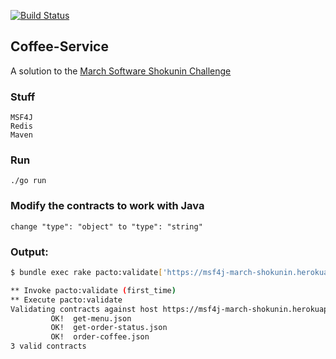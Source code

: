 [![Build Status](https://snap-ci.com/natyoung/Coffee-Service/branch/master/build_image)](https://snap-ci.com/natyoung/Coffee-Service/branch/master)

## Coffee-Service
A solution to the [March Software Shokunin Challenge](https://github.com/software-shokunin/coffee-api-challenge)

### Stuff
    MSF4J
    Redis
    Maven

### Run
    ./go run

### Modify the contracts to work with Java
    change "type": "object" to "type": "string"

### Output:
```bash
$ bundle exec rake pacto:validate['https://msf4j-march-shokunin.herokuapp.com','contracts'] --trace

** Invoke pacto:validate (first_time)
** Execute pacto:validate
Validating contracts against host https://msf4j-march-shokunin.herokuapp.com
         OK!  get-menu.json
         OK!  get-order-status.json
         OK!  order-coffee.json
3 valid contracts
```
